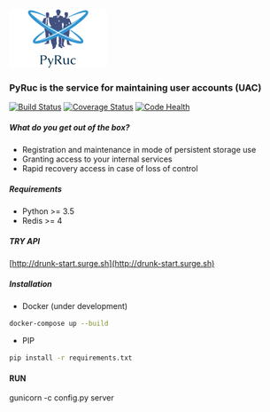![PyRuc](logo.png)

### PyRuc is the service for maintaining user accounts (UAC)
[![Build Status](https://travis-ci.org/stanislav-web/PyRuc.svg?branch=master)](https://travis-ci.org/stanislav-web/PyRuc) [![Coverage Status](https://coveralls.io/repos/github/stanislav-web/PyRuc/badge.svg?branch=master)](https://coveralls.io/github/stanislav-web/PyRuc?branch=master) [![Code Health](https://landscape.io/github/stanislav-web/PyRuc/master/landscape.svg?style=flat)](https://landscape.io/github/stanislav-web/PyRuc/master)


##### What do you get out of the box?
- Registration and maintenance in mode of persistent storage use
- Granting access to your internal services
- Rapid recovery access in case of loss of control

##### Requirements
- Python >= 3.5
- Redis >= 4

##### TRY API
[http://drunk-start.surge.sh](http://drunk-start.surge.sh)

##### Installation
- Docker (under development)
```bash
docker-compose up --build
```
- PIP
```bash
pip install -r requirements.txt
```

#### RUN
gunicorn -c config.py server